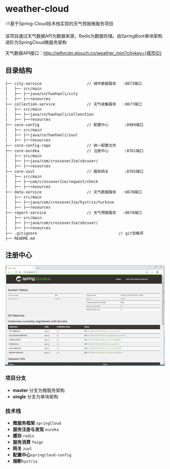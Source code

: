 # weather-cloud
    
  ⛅基于Spring-Cloud技术栈实现的天气预报微服务项目
  
  该项目通过天气数据API为数据来源，Redis为数据存储。由SpringBoot单块架构进阶为SpringCloud微服务架构
  
  天气数据API接口：http://wthrcdn.etouch.cn/weather_mini?citykey={城市ID}
  
  
## 目录结构
```
├── city-service                    // 城市数据服务   :8673端口  
│   ├── src/main
│   ├── ├──java/cn/haohaoli/city  
│   ├── ├──resources
├── collection-service              // 天气收集服务   :8677端口
│   ├── src/main
│   ├── ├──java/cn/haohaoli/collenction     
│   ├── ├──resources
├── core-config                     // 配置中心       :8989端口
│   ├── src/main
│   ├── ├──java/cn/haohaoli/zuul  
│   ├── ├──resources
├── core-config-repo                // 统一配置文件
├── core-eureka                     // 注册中心       :8761端口
│   ├── src/main
│   ├── ├──java/com/crossoverJie/sbcuser/
│   ├── ├──resources
├── core-zuul                       // 服务网关       :8765端口
│   ├── src/main
│   ├── ├──com/crossoverJie/request/check
│   ├── ├──resources
├── data-service                    // 天气数据服务   :8678端口
│   ├── src/main
│   ├── ├──java/com/crossoverJie/hystrix/turbine
│   ├── ├──resources
├── report-service                  // 天气预报服务   :8670端口
│   ├── src/main
│   ├── ├──java/com/crossoverJie/sbcuser/
│   ├── ├──resources
├── .gitignore                                    // git忽略项             
├── README.md               
```

## 注册中心
![](https://github.com/27392/weather-cloud/blob/master/eureka.png)

### 项目分支

   - **master** 分支为微服务架构
   - **single** 分支为单块架构

### 技术栈
 
   - **微服务框架**  `springCloud`
   - **服务注册与发现** `eureka`
   - **缓存** `redis`
   - **服务消费**   `feign`
   - **网关** `zuul`
   - **配置中心**`springcloud-config`
   - **熔断**`hystrix`
   
    